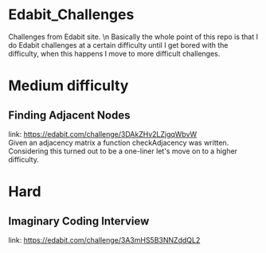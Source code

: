 # Edabit_Challenges
Challenges from Edabit site. \n
Basically the whole point of this repo is that I do Edabit challenges at a certain difficulty until I get bored with the difficulty, when this happens I move to more difficult challenges.
# Medium difficulty
## Finding Adjacent Nodes
link: https://edabit.com/challenge/3DAkZHv2LZjgqWbvW  <br>
Given an adjacency matrix a function checkAdjacency was written.
Considering this turned out to be a one-liner let's move on to a higher difficulty.
# Hard
## Imaginary Coding Interview
link: https://edabit.com/challenge/3A3mHS5B3NNZddQL2
